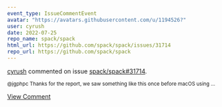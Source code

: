 ```yaml
---
event_type: IssueCommentEvent
avatar: "https://avatars.githubusercontent.com/u/1194526?"
user: cyrush
date: 2022-07-25
repo_name: spack/spack
html_url: https://github.com/spack/spack/issues/31714
repo_url: https://github.com/spack/spack
---
```


<a href='https://github.com/cyrush' target='_blank'>cyrush</a> commented on issue <a href='https://github.com/spack/spack/issues/31714' target='_blank'>spack/spack#31714</a>.

<small>@jgphpc  Thanks for the report, we saw something like this once before macOS using ...</small>

<a href='https://github.com/spack/spack/issues/31714' target='_blank'>View Comment</a>